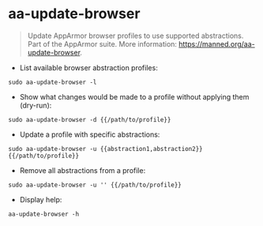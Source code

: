 # aa-update-browser

> Update AppArmor browser profiles to use supported abstractions.
> Part of the AppArmor suite.
> More information: <https://manned.org/aa-update-browser>.

- List available browser abstraction profiles:

`sudo aa-update-browser -l`

- Show what changes would be made to a profile without applying them (dry-run):

`sudo aa-update-browser -d {{/path/to/profile}}`

- Update a profile with specific abstractions:

`sudo aa-update-browser -u {{abstraction1,abstraction2}} {{/path/to/profile}}`

- Remove all abstractions from a profile:

`sudo aa-update-browser -u '' {{/path/to/profile}}`

- Display help:

`aa-update-browser -h`
